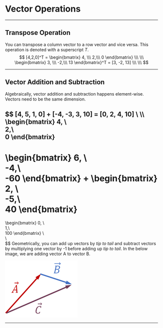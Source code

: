 # Vector Operations

---

## Transpose Operation

You can transpose a column vector to a row vector and vice versa. This operation is denoted with a superscript *T*.
$$
[4,2,0]^T = 
\begin{bmatrix} 
4, \\\ 
2,\\\ 
0 
\end{bmatrix}
\\\  
\\\  
\begin{bmatrix} 
3, \\\ 
-2,\\\
13 
\end{bmatrix}^T
= [3, -2, 13]
\\\  
\\\  
$$

---

## Vector Addition and Subtraction

Algebraically, vector addition and subtraction happens element-wise. Vectors need to be the same dimension.

 
$$
[4, 5, 1, 0] + [-4, -3, 3, 10] = [0, 2, 4, 10] \\
\\\  
\begin{bmatrix} 
4, \\\
2,\\\
0
\end{bmatrix}
-
\begin{bmatrix} 
6, \\\
-4,\\\
-60
\end{bmatrix}
+
\begin{bmatrix} 
2, \\\
-5,\\\
40
\end{bmatrix}
=
\begin{bmatrix} 
0, \\\
1,\\\
100
\end{bmatrix}
\\  
\\  
$$
Geometrically, you can add up vectors by *tip to tail* and subtract vectors by multiplying one vector by -1 before adding up *tip to tail*. In the below image, we are adding vector A to vector B.

![](assets/tip-to-tail.png)

---



